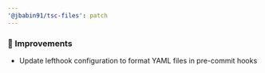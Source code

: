 ```yaml
---
'@jbabin91/tsc-files': patch
---
```


### 🔧 Improvements

- Update lefthook configuration to format YAML files in pre-commit hooks
